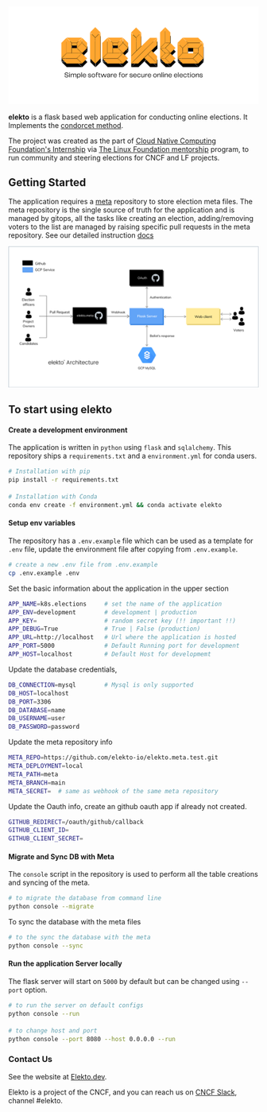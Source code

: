 ![banner.js](/static/banner.png)

**elekto** is a flask based web application for conducting online elections. It Implements the [condorcet method](https://en.wikipedia.org/wiki/Condorcet_method).

The project was created as the part of [Cloud Native Computing Foundation's Internship](https://github.com/kubernetes/community/issues/5096) via [The Linux Foundation mentorship](https://docs.linuxfoundation.org/lfx/mentorship) program, to run community and steering elections for CNCF and LF projects.

## Getting Started

The application requires a [meta]() repository to store election meta files. The meta repository is the single source of truth for the application and is managed by gitops, all the tasks like creating an election, adding/removing voters to the list are managed by raising specific pull requests in the meta repository. See our detailed instruction [docs](/docs/README.md)

![architecture.png](/static/arch.png)

## To start using elekto

#### Create a development environment

The application is written in `python` using `flask` and `sqlalchemy`. This repository ships a `requirements.txt` and a `environment.yml` for conda users.

```bash
# Installation with pip
pip install -r requirements.txt

# Installation with Conda
conda env create -f environment.yml && conda activate elekto
```

#### Setup env variables

The repository has a `.env.example` file which can be used as a template for `.env` file, update the environment file after copying from `.env.example`.

```bash
# create a new .env file from .env.example
cp .env.example .env
```

Set the basic information about the application in the upper section

```bash
APP_NAME=k8s.elections     # set the name of the application
APP_ENV=development        # development | production
APP_KEY=                   # random secret key (!! important !!)
APP_DEBUG=True             # True | False (production)
APP_URL=http://localhost   # Url where the application is hosted
APP_PORT=5000              # Default Running port for development
APP_HOST=localhost         # Default Host for developmemt
```

Update the database credentials,

```bash
DB_CONNECTION=mysql        # Mysql is only supported
DB_HOST=localhost
DB_PORT=3306
DB_DATABASE=name
DB_USERNAME=user
DB_PASSWORD=password
```

Update the meta repository info

```bash
META_REPO=https://github.com/elekto-io/elekto.meta.test.git
META_DEPLOYMENT=local
META_PATH=meta
META_BRANCH=main
META_SECRET=  # same as webhook of the same meta repository
```

Update the Oauth info, create an github oauth app if already not created.

```bash
GITHUB_REDIRECT=/oauth/github/callback
GITHUB_CLIENT_ID=
GITHUB_CLIENT_SECRET=
```

#### Migrate and Sync DB with Meta

The `console` script in the repository is used to perform all the table creations and syncing of the meta.

```bash
# to migrate the database from command line
python console --migrate
```

To sync the database with the meta files

```bash
# to the sync the database with the meta
python console --sync
```

#### Run the application Server locally

The flask server will start on `5000` by default but can be changed using `--port` option.

```bash
# to run the server on default configs
python console --run

# to change host and port
python console --port 8080 --host 0.0.0.0 --run
```

### Contact Us

See the website at [Elekto.dev](https://elekto.dev).

Elekto is a project of the CNCF, and you can reach us on [CNCF Slack](https://slack.cncf.io/),
channel #elekto.
